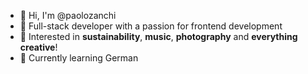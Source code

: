- 👋 Hi, I'm @paolozanchi
- 🔭 Full-stack developer with a passion for frontend development
- 👀 Interested in **sustainability**, **music**, **photography** and **everything creative**!
- 🌱 Currently learning German
